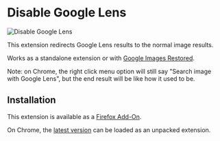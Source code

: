 # Disable Google Lens

![Disable Google Lens](https://i.imgur.com/BTeP7Rz.png)

This extension redirects Google Lens results to the normal image results.

Works as a standalone extension or with [Google Images Restored](https://github.com/fanfare/googleimagesrestored).

Note: on Chrome, the right click menu option will still say "Search image with Google Lens", but the end result will be like how it used to be.

## Installation

This extension is available as a [Firefox Add-On](https://addons.mozilla.org/en-US/firefox/addon/disablegooglelens/).

On Chrome, the [latest version](https://github.com/fanfare/disablegooglelens/releases/download/0.0.1/disable-google-lens_manifest_v3_chrome-0.0.1.zip) can be loaded as an unpacked extension.
